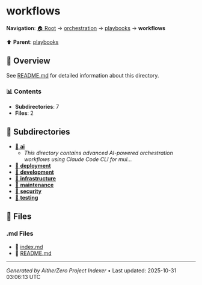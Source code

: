 # workflows

**Navigation**: [🏠 Root](../../../index.md) → [orchestration](../../index.md) → [playbooks](../index.md) → **workflows**

⬆️ **Parent**: [playbooks](../index.md)

## 📖 Overview

See [README.md](./README.md) for detailed information about this directory.

### 📊 Contents

- **Subdirectories**: 7
- **Files**: 2

## 📁 Subdirectories

- [📂 **ai**](./ai/index.md)
  - *This directory contains advanced AI-powered orchestration workflows using Claude Code CLI for mul...*
- [📂 **deployment**](./deployment/index.md)
- [📂 **development**](./development/index.md)
- [📂 **infrastructure**](./infrastructure/index.md)
- [📂 **maintenance**](./maintenance/index.md)
- [📂 **security**](./security/index.md)
- [📂 **testing**](./testing/index.md)

## 📄 Files

### .md Files

- 📝 [index.md](./index.md)
- 📝 [README.md](./README.md)

---

*Generated by AitherZero Project Indexer* • Last updated: 2025-10-31 03:06:13 UTC

